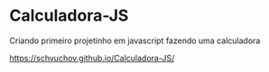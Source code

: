 # Calculadora-JS
Criando primeiro projetinho em javascript fazendo uma calculadora 

https://schvuchov.github.io/Calculadora-JS/
